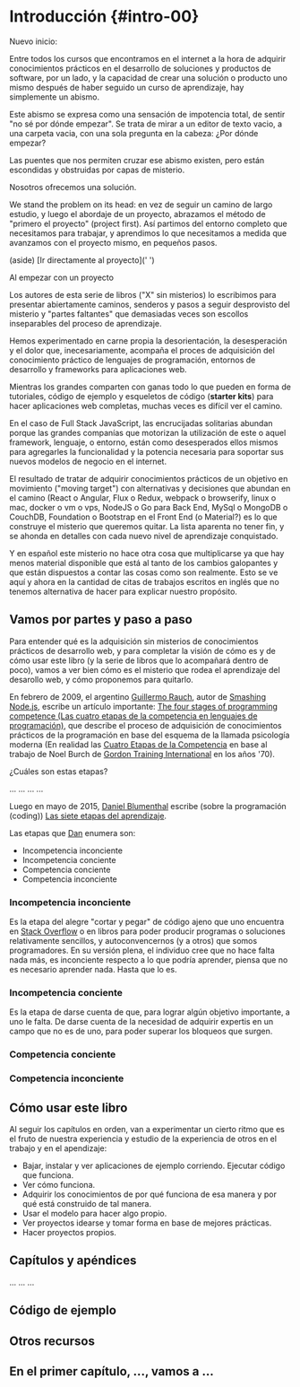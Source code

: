 # Introducción {#intro-00}

Nuevo inicio:

Entre todos los cursos que encontramos en el internet a la hora de adquirir conocimientos prácticos en el desarrollo de soluciones y productos de software, por un lado, y la capacidad de crear una solución o producto uno mismo después de haber seguido un curso de aprendizaje, hay simplemente un abismo. 

Este abismo se expresa como una sensación de impotencia total, de sentir "no sé por dónde empezar". Se trata de mirar a un editor de texto vacio, a una carpeta vacia, con una sola pregunta en la cabeza: ¿Por dónde empezar?

Las puentes que nos permiten cruzar ese abismo existen, pero están escondidas y obstruidas por capas de misterio.

Nosotros ofrecemos una solución.

We stand the problem on its head: en vez de seguir un camino de largo estudio, y luego el abordaje de un proyecto, abrazamos el método de "primero el proyecto" (project first). Así partimos del entorno completo que necesitamos para trabajar, y aprendimos lo que necesitamos a medida que avanzamos con el proyecto mismo, en pequeños pasos. 

(aside) [Ir directamente al proyecto](' ')

Al empezar con un proyecto

Los autores de esta serie de libros ("X" sin misterios) lo escribimos para presentar abiertamente caminos, senderos y pasos a seguir desprovisto del misterio y "partes faltantes" que demasiadas veces son escollos inseparables del proceso de aprendizaje.

Hemos experimentado en carne propia la desorientación, la desesperación y el dolor que, inecesariamente, acompaña el proces de adquisición del conocimiento práctico de lenguajes de programación, entornos de desarrollo y frameworks para aplicaciones web.

Mientras los grandes comparten con ganas todo lo que pueden en forma de tutoriales, código de ejemplo y esqueletos de código (**starter kits**) para hacer aplicaciones web completas, muchas veces es difícil ver el camino.

En el caso de Full Stack JavaScript, las encrucijadas solitarias abundan porque las grandes companías que motorizan la utilización de este o aquel framework, lenguaje, o entorno, están como desesperados ellos mismos para agregarles la funcionalidad y la potencia necesaria para soportar sus nuevos modelos de negocio en el internet.

El resultado de tratar de adquirir conocimientos prácticos de un objetivo en movimiento ("moving target") con alternativas y decisiones que abundan en el camino (React o Angular, Flux o Redux, webpack o browserify, linux o mac, docker o vm o vps, NodeJS o Go para Back End, MySql o MongoDB o CouchDB, Foundation o Bootstrap en el Front End (o Material?) es lo que construye el misterio que queremos quitar. La lista aparenta no tener fin, y se ahonda en detalles con cada nuevo nivel de aprendizaje conquistado.

Y en español este misterio no hace otra cosa que multiplicarse ya que hay menos material disponible que está al tanto de los cambios galopantes y que están dispuestos a contar las cosas como son realmente. Esto se ve aquí y ahora en la cantidad de citas de trabajos escritos en inglés que no tenemos alternativa de hacer para explicar nuestro propósito.

## Vamos por partes y paso a paso

Para entender qué es la adquisición sin misterios de conocimientos prácticos de desarrollo web, y para completar la visión de cómo es y de cómo usar este libro (y la serie de libros que lo acompañará dentro de poco), vamos a ver bien cómo es el misterio que rodea el aprendizaje del desarollo web, y cómo proponemos para quitarlo.

En febrero de 2009, el argentino [Guillermo Rauch](https://github.com/rauchg), autor de [Smashing Node.js](http://www.wiley.com/WileyCDA/WileyTitle/productCd-1119962595.html), escribe un artículo importante: [The four stages of programming competence (Las cuatro etapas de la competencia en lenguajes de programación)](http://www.devthought.com/2009/02/24/the-four-stages-of-programming-competence/), que describe el proceso de adquisición de conocimientos prácticos de la programación en base del esquema de la llamada psicología moderna (En realidad las [Cuatro Etapas de la Competencia](https://en.wikipedia.org/wiki/Four_stages_of_competence#cite_note-Learning_a_New_Skill_is_Easier_Said_than_Done-1) en base al trabajo de  Noel Burch de [Gordon Training International](https://en.wikipedia.org/wiki/Thomas_Gordon_(psychologist)) en los años '70).

¿Cuáles son estas etapas?

...
...
...
...

Luego en mayo de 2015, [Daniel Blumenthal](https://dandreamsofcoding.com/) escribe (sobre la programación (coding)) [Las siete etapas del aprendizaje](https://dandreamsofcoding.com/2015/05/26/seven-stages-of-learning/).

Las etapas que [Dan](https://dandreamsofcoding.com/author/bratfarrar/) enumera son:

* Incompetencia inconciente
* Incompetencia conciente
* Competencia conciente
* Competencia inconciente

### Incompetencia inconciente

Es la etapa del alegre "cortar y pegar" de código ajeno que uno encuentra en [Stack Overflow](http://stackoverflow.com/) o en libros para poder producir programas o soluciones relativamente sencillos, y autoconvencernos (y a otros) que somos programadores. En su versión plena, el individuo cree que no hace falta nada más, es inconciente respecto a lo que podría aprender, piensa que no es necesario aprender nada. Hasta que lo es.

### Incompetencia conciente

Es la etapa de darse cuenta de que, para lograr algún objetivo importante, a uno le falta. De darse cuenta de la necesidad de adquirir expertis en un campo que no es de uno, para poder superar los bloqueos que surgen.

### Competencia conciente

### Competencia inconciente

## Cómo usar este libro

Al seguir los capítulos en orden, van a experimentar un cierto ritmo que es el fruto de nuestra experiencia y estudio de la experiencia de otros en el trabajo y en el apendizaje:

* Bajar, instalar y ver aplicaciones de ejemplo corriendo. Ejecutar código que funciona.
* Ver cómo funciona.
* Adquirir los conocimientos de por qué funciona de esa manera y por qué está construido de tal manera.
* Usar el modelo para hacer algo propio.
* Ver proyectos idearse y tomar forma en base de mejores prácticas.
* Hacer proyectos propios.

## Capítulos y apéndices

...
...
...

## Código de ejemplo

## Otros recursos

## En el primer capítulo, ..., vamos a ...


